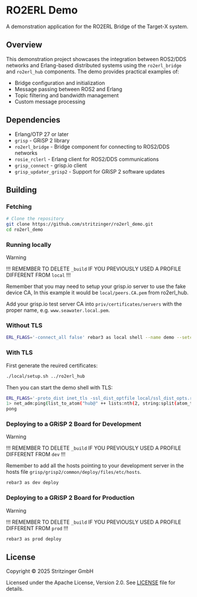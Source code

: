 # RO2ERL Demo

A demonstration application for the RO2ERL Bridge of the Target-X system.


## Overview

This demonstration project showcases the integration between ROS2/DDS networks and Erlang-based distributed systems using the `ro2erl_bridge` and `ro2erl_hub` components. The demo provides practical examples of:

- Bridge configuration and initialization
- Message passing between ROS2 and Erlang
- Topic filtering and bandwidth management
- Custom message processing


## Dependencies

- Erlang/OTP 27 or later
- `grisp` - GRiSP 2 library
- `ro2erl_bridge` - Bridge component for connecting to ROS2/DDS networks
- `rosie_rclerl` - Erlang client for ROS2/DDS communications
- `grisp_connect` - grisp.io client
- `grisp_updater_grisp2` - Support for GRiSP 2 software updates


## Building

### Fetching

```bash
# Clone the repository
git clone https://github.com/stritzinger/ro2erl_demo.git
cd ro2erl_demo
```

### Running locally

> [!WARNING]
> !!! REMEMBER TO DELETE `_build` IF YOU PREVIOUSLY USED A PROFILE DIFFERENT FROM `local` !!!

Remember that you may need to setup your grisp.io server to use the fake
device CA, In this example it would be `local/peers.CA.pem` from ro2erl_hub.

Add your grisp.io test server CA into `priv/certificates/servers` with the
proper name, e.g. `www.seawater.local.pem`.

### Without TLS

```bash
ERL_FLAGS='-connect_all false' rebar3 as local shell --name demo --setcookie targetx
```

### With TLS

First generate the reuired certificates:

```bash
./local/setup.sh ../ro2erl_hub
```

Then you can start the demo shell with TLS:

```bash
ERL_FLAGS='-proto_dist inet_tls -ssl_dist_optfile local/ssl_dist_opts.rel -connect_all false' rebar3 as local shell --sname demo --setcookie targetx
1> net_adm:ping(list_to_atom("hub@" ++ lists:nth(2, string:split(atom_to_list(node()), "@")))).
pong
```

### Deploying to a GRiSP 2 Board for Development

> [!WARNING]
> !!! REMEMBER TO DELETE `_build` IF YOU PREVIOUSLY USED A PROFILE DIFFERENT FROM `dev` !!!

Remember to add all the hosts pointing to your development server in the hosts
file `grisp/grisp2/common/deploy/files/etc/hosts`.

```bash
rebar3 as dev deploy
```

### Deploying to a GRiSP 2 Board for Production

> [!WARNING]
> !!! REMEMBER TO DELETE `_build` IF YOU PREVIOUSLY USED A PROFILE DIFFERENT FROM `prod` !!!

```bash
rebar3 as prod deploy
```


## License

Copyright © 2025 Stritzinger GmbH

Licensed under the Apache License, Version 2.0. See [LICENSE](LICENSE) file for details.
